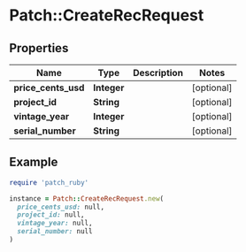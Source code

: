 # Patch::CreateRecRequest

## Properties

| Name | Type | Description | Notes |
| ---- | ---- | ----------- | ----- |
| **price_cents_usd** | **Integer** |  | [optional] |
| **project_id** | **String** |  | [optional] |
| **vintage_year** | **Integer** |  | [optional] |
| **serial_number** | **String** |  | [optional] |

## Example

```ruby
require 'patch_ruby'

instance = Patch::CreateRecRequest.new(
  price_cents_usd: null,
  project_id: null,
  vintage_year: null,
  serial_number: null
)
```

